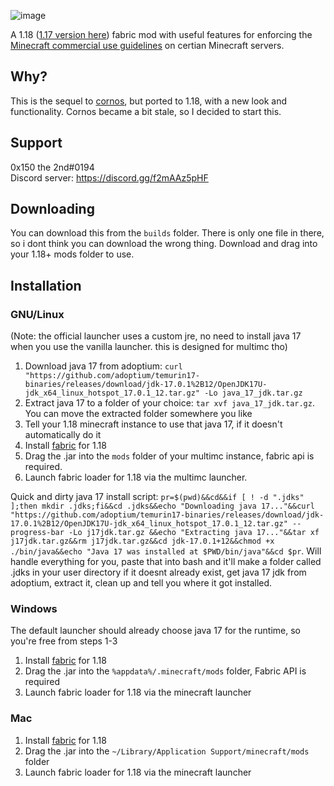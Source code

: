 ![image](https://media.discordapp.net/attachments/396663973006540802/886686297140363315/logo.png)

A 1.18 ([1.17 version here](https://github.com/0x151/Atomic/tree/c58cad3209ea17ebff915c32a31bca8aa21c081f/builds)) fabric mod with useful features for enforcing the [Minecraft commercial use guidelines](https://account.mojang.com/documents/commercial_guidelines#:~:text=sell%20entitlements%20that%20affect%20gameplay)
on certian Minecraft servers.

## Why?

This is the sequel to [cornos](https://cornos.cf), but ported to 1.18, with a new look and functionality. Cornos became
a bit stale, so I decided to start this.

## Support

0x150 the 2nd#0194<br>
Discord server: https://discord.gg/f2mAAz5pHF

## Downloading

You can download this from the `builds` folder. There is only one file in there, so i dont think you can download the wrong thing. Download and drag
into your 1.18+ mods folder to use.

## Installation

### GNU/Linux <!--on top-->

(Note: the official launcher uses a custom jre, no need to install java 17 when you use the vanilla launcher. this is designed for multimc tho)

1. Download java 17 from adoptium: `curl "https://github.com/adoptium/temurin17-binaries/releases/download/jdk-17.0.1%2B12/OpenJDK17U-jdk_x64_linux_hotspot_17.0.1_12.tar.gz" -Lo java_17_jdk.tar.gz`
2. Extract java 17 to a folder of your choice: `tar xvf java_17_jdk.tar.gz`. You can move the extracted folder somewhere you like
3. Tell your 1.18 minecraft instance to use that java 17, if it doesn't automatically do it
4. Install [fabric](https://fabricmc.net/use/) for 1.18
5. Drag the .jar into the `mods` folder of your multimc instance, fabric api is required.
6. Launch fabric loader for 1.18 via the multimc launcher.

Quick and dirty java 17 install script: `pr=$(pwd)&&cd&&if [ ! -d ".jdks" ];then mkdir .jdks;fi&&cd .jdks&&echo "Downloading java 17..."&&curl "https://github.com/adoptium/temurin17-binaries/releases/download/jdk-17.0.1%2B12/OpenJDK17U-jdk_x64_linux_hotspot_17.0.1_12.tar.gz" --progress-bar -Lo j17jdk.tar.gz &&echo "Extracting java 17..."&&tar xf j17jdk.tar.gz&&rm j17jdk.tar.gz&&cd jdk-17.0.1+12&&chmod +x ./bin/java&&echo "Java 17 was installed at $PWD/bin/java"&&cd $pr`. Will handle everything for you, paste that into bash and it'll make a folder called .jdks in your user directory if it doesnt already exist, get java 17 jdk from adoptium, extract it, clean up and tell you where it got installed.

### Windows

The default launcher should already choose java 17 for the runtime, so you're free from steps 1-3

1. Install [fabric](https://fabricmc.net/use/) for 1.18
2. Drag the .jar into the `%appdata%/.minecraft/mods` folder, Fabric API is required
3. Launch fabric loader for 1.18 via the minecraft launcher

### Mac

1. Install [fabric](https://fabricmc.net/use/) for 1.18
2. Drag the .jar into the `~/Library/Application Support/minecraft/mods` folder
3. Launch fabric loader for 1.18 via the minecraft launcher
